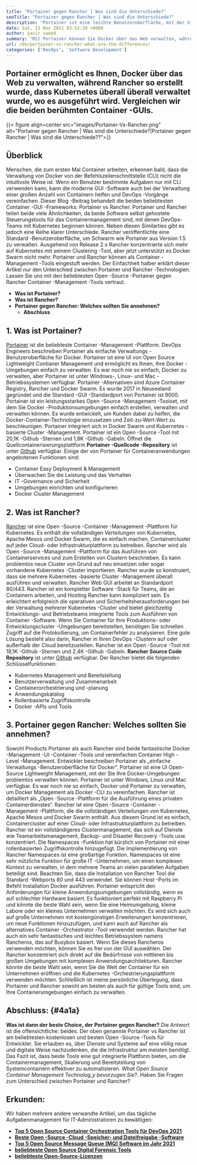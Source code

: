 ```yaml
---
title: "Portainer gegen Rancher | Was sind die Unterschiede?" 
seoTitle: "Portainer gegen Rancher | Was sind die Unterschiede?" 
description: "Portainer ist eine leichte Benutzeroberfläche, mit der Sie Ihre verschiedenen Docker -Umgebungen problemlos verwalten können, während der Rancher so entwickelt wurde, dass sie Kubernetes überall hinweg verwalten, wo sie ausgeführt werden." 
date: Sat, 13 Nov 2021 03:53:39 +0000
author: yasir saeed
summary: "Mit Portainer können Sie Docker über das Web verwalten, während Rancher so erstellt wurde, dass Kubernetes überall überall verwaltet wurde, wo es ausgeführt wird. Vergleichen wir die beiden berühmten Container -GUIs." 
url: /de/portainer-vs-rancher-what-are-the-differences/
categories: ['DevOps', 'Software Development']
---
```


## Portainer ermöglicht es Ihnen, Docker über das Web zu verwalten, während Rancher so erstellt wurde, dass Kubernetes überall überall verwaltet wurde, wo es ausgeführt wird. Vergleichen wir die beiden berühmten Container -GUIs.

{{< figure align=center src="images/Portainer-Vs-Rancher.png" alt="Portainer gegen Rancher | Was sind die Unterschiede?|Portainer gegen Rancher | Was sind die Unterschiede??">}}


## Überblick
Menschen, die zum ersten Mal Container arbeiten, erkennen bald, dass die Verwaltung von Docker von der Befehlszeilenschnittstelle (CLI) nicht die intuitivste Weise ist. Wenn ein Benutzer bestimmte Aufgaben nur mit CLI verwenden kann, kann die moderne GUI -Software auch bei der Verwaltung einer großen Anzahl von Containern helfen und DevOps -Vorgänge vereinfachen. Dieser Blog -Beitrag behandelt die beiden beliebtesten Container -GUI -Frameworks: Portainer vs Rancher.
Portainer und Rancher teilen beide viele Ähnlichkeiten, da beide Software selbst gehostete Steuerungstools für das Containermanagement sind, mit denen DevOps-Teams mit Kubernetes beginnen können. Neben diesen Similarties gibt es jedoch eine Reihe klarer Unterschiede. Rancher veröffentlichte eine Standard -Benutzeroberfläche, um Schwarm wie Portainer aus Version 1.5 zu verwalten. Ausgehend von Release 2.x Rancher konzentrierte sich mehr auf Kubernetes mit seinem Clustering -Tool, aber jetzt unterstützt es Docker Swarm nicht mehr.
Portainer und Rancher können als Container -Management -Tools eingestuft werden. Der Einfachheit halber erklärt dieser Artikel nur den Unterschied zwischen Portainer und Rancher -Technologien. Lassen Sie uns mit den beliebtesten Open -Source -Portainer gegen Rancher Container -Management -Tools vertraut.
* **Was ist Portainer?** 
* **Was ist Rancher?** 
* **Portainer gegen Rancher: Welches sollten Sie annehmen?** 
  * **Abschluss** 

## **1. Was ist Portainer?** 
[Portainer][1] ist die beliebteste Container -Management -Plattform. DevOps Engineers beschreiben Portainer als einfache Verwaltungs -Benutzeroberfläche für Docker. Portainer ist eine UI von Open Source Lightweight Contianer Management und ermöglicht es Ihnen, Ihre Docker -Umgebungen einfach zu verwalten. Es war noch nie so einfach, Docker zu verwalten, aber Portainer ist unter Windows-, Linux- und Mac -Betriebssystemen verfügbar. Portainer -Alternativen sind Azure Container Registry, Rancher und Docker Swarm. Es wurde 2017 in Neuseeland gegründet und die Standard -GUI -Standardport von Portainer ist 9000.
Portainer ist ein leistungsstarkes Open -Source -Management -Toolset, mit dem Sie Docker -Produktionsumgebungen einfach erstellen, verwalten und verwalten können. Es wurde entwickelt, um Kunden dabei zu helfen, die Docker-Container-Technologie einzusetzen und Zeit-zu-Wert-Wert zu beschleunigen. Portainer integriert sich in Docker Swarm und Kubernetes -basierte Cluster -Management. Portainer ist ein Open -Source -Tool mit 20,1K -Github -Sternen und 1,8K -Github -Gabeln. Öffnet die Quellcontainerisierungsplattform **Portainer -Quellcode -Repository** ist unter [Github][2] verfügbar. Einige der von Portainer für Containeranwendungen angebotenen Funktionen sind:
  * Container Easy Deployment & Management
  * Überwachen Sie die Leistung und das Verhalten
  * IT -Governance und Sicherheit
  * Umgebungen einrichten und konfigurieren
  * Docker Cluster Management

## 2. Was ist Rancher?
[Rancher][3] ist eine Open -Source -Container -Management -Plattform für Kubernetes. Es enthält die vollständigen Verteilungen von Kubernetes, Apache Mesos und Docker Swarm, die es einfach machen, Containercluster auf jeder Cloud- oder Infrastrukturplattform zu betreiben. Rancher wird als Open -Source -Management -Plattform für das Ausführen von Containerservices und zum Erstellen von Clustern beschrieben. Es kann problemlos neue Cluster von Grund auf neu einsetzen oder sogar vorhandene Kubernetes -Cluster importieren. Rancher wurde so konstruiert, dass sie mehrere Kubernetes -basierte Cluster -Management überall ausführen und verwalten. Rancher Web GUI arbeitet an Standardport 80/443.
Rancher ist ein kompletter Software -Stack für Teams, die an Containern arbeiten, und Hosting Rancher kann kompliziert sein. Es erleichtert erfolgreich die operativen und Sicherheitsherausforderungen bei der Verwaltung mehrerer Kubernetes -Cluster und bietet gleichzeitig Entwicklungs- und Betriebsteams integrierte Tools zum Ausführen von Container -Software. Wenn Sie Container für Ihre Produktions- oder Entwicklungscluster -Umgebungen bereitstellen, benötigen Sie schnellen Zugriff auf die Protokollierung, um Containerfehler zu analysieren. Eine gute Lösung besteht also darin, Rancher in Ihren DevOps -Clustern auf oder außerhalb der Cloud bereitzustellen. Rancher ist ein Open -Source -Tool mit 18,1K -Github -Sternen und 2,4K -Github -Gabeln. **Rancher Source Code Repository** ist unter [Github][4] verfügbar. Der Rancher bietet die folgenden Schlüsselfunktionen:
  * Kubernetes Management und Bereitstellung
  * Benutzerverwaltung und Zusammenarbeit
  * Containerorchestrierung und -planung
  * Anwendungskatalog
  * Rollenbasierte Zugriffskontrolle
  * Docker -APIs und Tools

## 3. Portainer gegen Rancher: Welches sollten Sie annehmen?
Sowohl Products Portainer als auch Rancher sind beide fantastische Docker -Management -UI -Container -Tools und vereinfachen Container High -Level -Management.
Entwickler beschreiben Portainer als „einfache Verwaltungs -Benutzeroberfläche für Docker“. Portainer ist eine UI Open-Source Lightweight Management, mit der Sie Ihre Docker-Umgebungen problemlos verwalten können. Portainer ist unter Windows, Linux und Mac verfügbar. Es war noch nie so einfach, Docker und Portainer zu verwalten, um Docker Management als Docker -CLI zu vereinfachen.
Rancher ist detailliert als „Open -Source -Plattform für die Ausführung eines privaten Containerdienstes“. Rancher ist eine Open -Source -Container -Management -Plattform, die die vollständigen Verteilungen von Kubernetes, Apache Mesos und Docker Swarm enthält. Aus diesem Grund ist es einfach, Containercluster auf einer Cloud- oder Infrastrukturplattform zu betreiben. Rancher ist ein vollständigeres Clustermanagement, das sich auf Dienste wie Teamarbeitsmanagement, Backup- und Disaster Recovery -Tools usw. konzentriert.
Die Namespaces -Funktion hat kürzlich von Portainer mit einer rollenbasierten Zugriffskontrolle hinzugefügt. Die Implementierung von Rancher Namespaces ist eine großartige Funktion. Namespaces ist eine sehr nützliche Funktion für große IT -Unternehmen, um einen komplexen Kontext zu verwalten, in dem mehrere Teams an vielen parallelen Aufgaben beteiligt sind. Beachten Sie, dass die Installation von Rancher Tool die Standard -Webports 80 und 443 verwendet. Sie können Host -Ports im Befehl Installation Docker ausführen.
Portainer entspricht den Anforderungen für kleine Anwendungsumgebungen vollständig, wenn es auf schlechter Hardware basiert. Es funktioniert perfekt mit Raspberry Pi und könnte die beste Wahl sein, wenn Sie eine Heimumgebung, kleine Labore oder ein kleines Unternehmen verwalten möchten. Es wird sich auch auf große Unternehmen mit kostengünstigen Erweiterungen konzentrieren, um neue Funktionen hinzuzufügen, und kann auch auf Rancher als alternatives Container -Orchestrator -Tool verwendet werden. Rancher hat auch ein sehr fantastisches und leichtes Betriebssystem namens Rancheros, das auf Busybox basiert. Wenn Sie dieses Rancheros verwenden möchten, können Sie es frei von der GUI auswählen. Der Rancher konzentriert sich direkt auf die Bedürfnisse von mittleren bis großen Umgebungen mit komplexen Anwendungsarchitekturen. Rancher könnte die beste Wahl sein, wenn Sie die Welt der Container für ein Unternehmen eröffnen und die Kubernetes -Orchestrierungsplattform verwenden möchten.
Schließlich ist meine persönliche Überlegung, dass Portainer und Rancher sowohl am besten als auch für gültige Tools sind, um Ihre Containerumgebungen einfach zu verwalten.

## Abschluss: {#4a1a}

**Was ist dann der beste Choice, der Portainer gegen Rancher?** Die Antwort ist die offensichtliche: beides. Der oben genannte Portainer vs Rancher ist am beliebtesten kostenlosen und besten Open -Source -Tools für Entwickler. Sie erlauben es, über Dienste und Systeme auf eine völlig neue und digitale Weise nachzudenken, die die Infrastruktur am meisten benötigt. Das Fazit ist, dass beide Tools eine gut integrierte Plattform bieten, um die Containermanagement, Skalierung und Bereitstellung von Systemcontainern effektiver zu automatisieren.
_What Open Source Container Management Technolog_y bevorzugen Sie_?. Haben Sie Fragen zum Unterschied zwischen Portainer und Rancher?

## Erkunden:
Wir haben mehrere andere verwandte Artikel, um das tägliche Aufgabenmanagement für IT-Administratoren zu bewältigen:
* **[Top 5 Open Source Container Orchestration Tools für DevOps 2021][6]** 
* **[Beste Open -Source -Cloud -Speicher- und Dateifreigabe -Software][7]** 
* **[Top 5 Open Source Message Queue (MQ) Software im Jahr 2021][8]** 
* **[beliebteste Open Source Digital Forensic Tools][9]** 
* **[beliebteste Open-Source-Lizenzen][10]** 



[1]: https://www.portainer.io/
[2]: https://github.com/portainer/portainer
[3]: https://rancher.com/
[4]: https://github.com/rancher/rancher
[5]: mailto:yasir.saeed@aspose.com
[6]: https://blog.containerize.com/devops/top-5-open-source-container-orchestration-tools-for-devops-in-2021/
[7]: https://products.containerize.com/backup-and-sync/
[8]: https://blog.containerize.com/message-queue-software/top-5-open-source-message-queue-software-in-2021/
[9]: https://blog.containerize.com/digital-forensic-tools/top-5-open-source-digital-forensic-tools-in-2021/
[10]: https://blog.containerize.com/licenses-standards/top-5-most-popular-osi-approved-open-source-licenses-of-2021/
